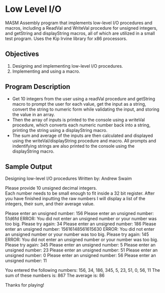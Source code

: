 # Low Level I/O
MASM Assembly program that implements low-level I/O procedures and macros, including a ReadVal and WriteVal procedure for unsigned integers, and getString and displayString macros, all of which are utilized in a small test program. Uses the Kip Irvine library for x86 processors.

## Objectives
1. Designing and implementing low-level I/O procedures.
2. Implementing and using a macro.

## Program Description
- Get 10 integers from the user using a readVal procedure and getString macro to prompt the user for each value, get the input as a string, convert the string to numeric form while validating the input, and storing the value in an array. 
- Then the array of inputs is printed to the console using a writeVal procedure, which converts each numeric number back into a string, printing the string using a displayString macro. 
- The sum and average of the inputs are then calculated and displayed using the writeVal/displayString procedure and macro. All prompts and indentifying strings are also printed to the console using the displayString macro.

## Sample Output
Designing low-level I/O procedures 
Written by: Andrew Swaim

Please provide 10 unsigned decimal integers.  
Each number needs to be small enough to fit inside a 32 bit register. 
After you have finished inputting the raw numbers I will display a list 
of the integers, their sum, and their average value.

Please enter an unsigned number: 156
Please enter an unsigned number: 51d6fd
ERROR: You did not enter an unsigned number or your number was too big. 
Please try again: 34
Please enter an unsigned number: 186
Please enter an unsigned number: 15616148561615630
ERROR: You did not enter an unsigned number or your number was too big. 
Please try again: 145
ERROR: You did not enter an unsigned number or your number was too big. 
Please try again: 345
Please enter an unsigned number: 5
Please enter an unsigned number: 23
Please enter an unsigned number: 51
Please enter an unsigned number: 0
Please enter an unsigned number: 56
Please enter an unsigned number: 11

You entered the following numbers: 
156, 34, 186, 345, 5, 23, 51, 0, 56, 11 
The sum of these numbers is: 867 
The average is: 86

Thanks for playing!
